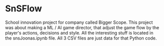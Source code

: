 # SnSFlow
School innovation project for company called Bigger Scope. This project was about making a ML / AI game director, that adjust the game flow by the player's actions, decisions and style.
All the interesting stuff is located in the snsJoonas.ipynb file. All 3 CSV files are just data for that Python code.
